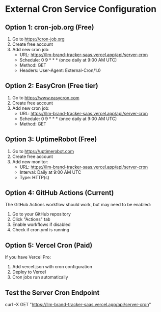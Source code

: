 # External Cron Service Configuration

## Option 1: cron-job.org (Free)
1. Go to https://cron-job.org
2. Create free account
3. Add new cron job:
   - URL: https://llm-brand-tracker-saas.vercel.app/api/server-cron
   - Schedule: 0 9 * * * (once daily at 9:00 AM UTC)
   - Method: GET
   - Headers: User-Agent: External-Cron/1.0

## Option 2: EasyCron (Free tier)
1. Go to https://www.easycron.com
2. Create free account
3. Add new cron job:
   - URL: https://llm-brand-tracker-saas.vercel.app/api/server-cron
   - Schedule: 0 9 * * * (once daily at 9:00 AM UTC)
   - Method: GET

## Option 3: UptimeRobot (Free)
1. Go to https://uptimerobot.com
2. Create free account
3. Add new monitor:
   - URL: https://llm-brand-tracker-saas.vercel.app/api/server-cron
   - Interval: Daily at 9:00 AM UTC
   - Type: HTTP(s)

## Option 4: GitHub Actions (Current)
The GitHub Actions workflow should work, but may need to be enabled:
1. Go to your GitHub repository
2. Click "Actions" tab
3. Enable workflows if disabled
4. Check if cron.yml is running

## Option 5: Vercel Cron (Paid)
If you have Vercel Pro:
1. Add vercel.json with cron configuration
2. Deploy to Vercel
3. Cron jobs run automatically

## Test the Server Cron Endpoint
curl -X GET "https://llm-brand-tracker-saas.vercel.app/api/server-cron"
